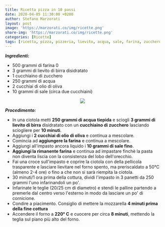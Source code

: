 ```yaml
---
title: Ricetta pizza in 10 passi
date: 2020-04-05 11:30:00 +0200
author: Stefano Marzorati
layout: post
image: 'https://marzorati.co/img/ricette.png'
share-img: 'https://marzorati.co/img/ricette.png'
categories: [Ricette]
tags: [ricetta, pizza, pizzeria, lievito, acqua, sale, farina, zucchero, olio]
---
```

***Ingredienti:***   

* 500 grammi di farina 0
* 3 grammi di lievito di birra disidratato
* 1 cucchiaino di zucchero
* 250 grammi di acqua
* 2 cucchiai di olio di oliva
* 10 grammi di sale (circa due cucchiaini)

<p align="center">
  <img src="https://marzorati.co/img/post/pizza.jpg">
</p>   

***Procedimento:***   

* In una ciotola metti **250 grammi di acqua tiepida** e sciogli **3 grammi di lievito di birra** disidratato con un **cucchiaino di zucchero** lasciando sciogliere per **10 minuti**.
* Aggiungi i **2 cucchiai di olio di oliva** e continua a mescolare.   
* Comincia ad **aggiungere la farina** e continua a mescolare.   
* Aggiungi all'impasto ancora liquido i **10 grammi di sale fino**.   
* **Aggiungi la rimanente farina** e continua ad impastare finchè la pasta non diventa liscia con la consistenza del lobo dell'orecchio.
* Fai una croce sull'impasto e coprire la ciotola con della pellicola trasparente e lasciare lievitare nel forno spento, ma preriscaldato a 50°C (almeno 2-4 ore) o fino a che non si sarà riempita la ciotola. 
* 30 minuti/1 ora prima della cottura, dividi l'impasto in 3 panetti da 250 grammi l'uno infarinandoli un po'. 
* Infarinate le teglie (20/25 cm di diametro) e stendi le palline partendo a premerle dal centro verso l'esterno in modo da lasciare un po' di cornicione.
* Condire a piacimento. Consiglio di mettere la mozzarella **4 minuti prima della fine cottura**
* Accendere il forno a **220° C** e cuocere per circa **8 minuti**, mettendo la teglia sul piano più alto del forno.
